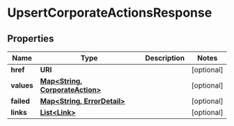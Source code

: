 

# UpsertCorporateActionsResponse


## Properties

Name | Type | Description | Notes
------------ | ------------- | ------------- | -------------
**href** | **URI** |  |  [optional]
**values** | [**Map&lt;String, CorporateAction&gt;**](CorporateAction.md) |  |  [optional]
**failed** | [**Map&lt;String, ErrorDetail&gt;**](ErrorDetail.md) |  |  [optional]
**links** | [**List&lt;Link&gt;**](Link.md) |  |  [optional]



